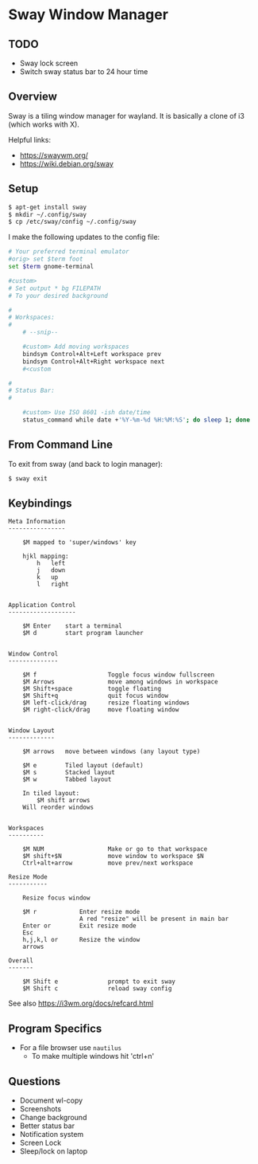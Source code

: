 # Sway Window Manager

## TODO

* Sway lock screen
* Switch sway status bar to 24 hour time


## Overview

Sway is a tiling window manager for wayland. It is basically a clone of i3 (which works with X).

Helpful links:

* <https://swaywm.org/>
* <https://wiki.debian.org/sway>


## Setup

```sh
$ apt-get install sway
$ mkdir ~/.config/sway
$ cp /etc/sway/config ~/.config/sway
```

I make the following updates to the config file:

```sh
# Your preferred terminal emulator
#orig> set $term foot
set $term gnome-terminal

#custom>
# Set output * bg FILEPATH
# To your desired background

#
# Workspaces:
#
    # --snip--

    #custom> Add moving workspaces
    bindsym Control+Alt+Left workspace prev
    bindsym Control+Alt+Right workspace next
    #<custom

#
# Status Bar:
#

    #custom> Use ISO 8601 -ish date/time
    status_command while date +'%Y-%m-%d %H:%M:%S'; do sleep 1; done
```

## From Command Line

To exit from sway (and back to login manager):

```sh
$ sway exit
```


## Keybindings

```
Meta Information
----------------

    $M mapped to 'super/windows' key

    hjkl mapping:
        h   left
        j   down
        k   up
        l   right


Application Control
-------------------

    $M Enter    start a terminal
    $M d        start program launcher


Window Control
--------------

    $M f                    Toggle focus window fullscreen
    $M Arrows               move among windows in workspace
    $M Shift+space          toggle floating
    $M Shift+q              quit focus window
    $M left-click/drag      resize floating windows
    $M right-click/drag     move floating window


Window Layout
-------------

    $M arrows   move between windows (any layout type)

    $M e        Tiled layout (default)
    $M s        Stacked layout
    $M w        Tabbed layout

    In tiled layout:
        $M shift arrows
    Will reorder windows


Workspaces
----------

    $M NUM                  Make or go to that workspace
    $M shift+$N             move window to workspace $N
    Ctrl+alt+arrow          move prev/next workspace

Resize Mode
-----------

    Resize focus window

    $M r            Enter resize mode
                    A red "resize" will be present in main bar
    Enter or        Exit resize mode
    Esc
    h,j,k,l or      Resize the window
    arrows

Overall
-------

    $M Shift e              prompt to exit sway
    $M Shift c              reload sway config
```

See also <https://i3wm.org/docs/refcard.html>


## Program Specifics

* For a file browser use `nautilus`
    * To make multiple windows hit 'ctrl+n'

## Questions

* Document wl-copy
* Screenshots
* Change background
* Better status bar
* Notification system
* Screen Lock
* Sleep/lock on laptop


